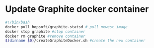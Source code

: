 # Update Graphite docker container


```` bash
#!/bin/bash
docker pull hopsoft/graphite-statsd # pull newest image
docker stop graphite #stop container
docker rm graphite #remove container
$(dirname $0)/createGraphiteDocker.sh #create the new container
````
